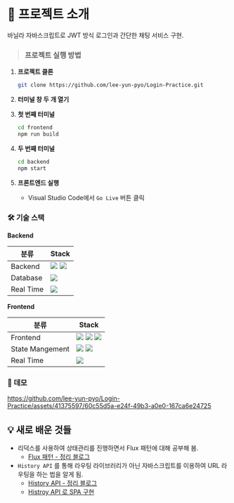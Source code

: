 # 📌 프로젝트 소개


바닐라 자바스크립트로 JWT 방식 로그인과 간단한 채팅 서비스 구현. 

> ### 프로젝트 실행 방법

1. **프로젝트 클론**
    
    ```bash
    git clone https://github.com/lee-yun-pyo/Login-Practice.git
    ```
    
2. **터미널 창 두 개 열기**
3. **첫 번째 터미널**
    
    ```bash
    cd frontend 
    npm run build
    ```
    
4. **두 번째 터미널**
    
    ```bash
    cd backend
    npm start 
    ```
    
5. **프론트엔드 실행**
    - Visual Studio Code에서 `Go Live` 버튼 클릭

### 🛠 기술 스택

**Backend**

| 분류 | Stack |
| --- | --- |
| Backend | <img src="https://img.shields.io/badge/Node.js-5FA04E?style=for-the-badge&logo=nodedotjs&logoColor=white"> <img src="https://img.shields.io/badge/express-000000?style=for-the-badge&logo=express&logoColor=white"> |
| Database | <img src="https://img.shields.io/badge/MongoDB-47A248?style=for-the-badge&logo=mongodb&logoColor=white"> |
| Real Time | <img src="https://img.shields.io/badge/Socket.io-010101?style=for-the-badge&logo=socketdotio&logoColor=white"> |

**Frontend**

| 분류 | Stack |
| --- | --- |
| Frontend | <img src="https://img.shields.io/badge/HTML5-E34F26?style=for-the-badge&logo=html5&logoColor=white"> <img src="https://img.shields.io/badge/CSS3-1572B6?style=for-the-badge&logo=css3&logoColor=white"> <img src="https://img.shields.io/badge/Javascript-F7DF1E?style=for-the-badge&logo=javascript&logoColor=white"> |
| State Mangement | <img src="https://img.shields.io/badge/redux-764ABC?style=for-the-badge&logo=redux&logoColor=white"> <img src="https://img.shields.io/badge/redux--persist-764ABC?style=for-the-badge&logo=redux&logoColor=white"> |
| Real Time | <img src="https://img.shields.io/badge/Socket.io--client-010101?style=for-the-badge&logo=socketdotio&logoColor=white"> |

### 🎨 데모


https://github.com/lee-yun-pyo/Login-Practice/assets/41375597/60c55d5a-e24f-49b3-a0e0-167ca6e24725


 

## 💡 새로 배운 것들

- 리덕스를 사용하여 상태관리를 진행하면서 Flux 패턴에 대해 공부해 봄.
    - [Flux 패턴 - 정리 블로그](https://velog.io/@lee-yun-pyo/%ED%94%84%EB%A1%A0%ED%8A%B8%EC%97%90%EC%84%9C-MVC-%ED%8C%A8%ED%84%B4%EA%B3%BC-Flux-%ED%8C%A8%ED%84%B4)
- `History API` 를 통해 라우팅 라이브러리가 아닌 자바스크립트를 이용하여 URL 라우팅을 하는 법을 알게 됨.
    - [History API - 정리 블로그](https://velog.io/@lee-yun-pyo/Histroy-API)
    - [Histroy API 로 SPA 구현](https://velog.io/@lee-yun-pyo/History-API-%EB%A1%9C-SPA-%EA%B5%AC%ED%98%84)

